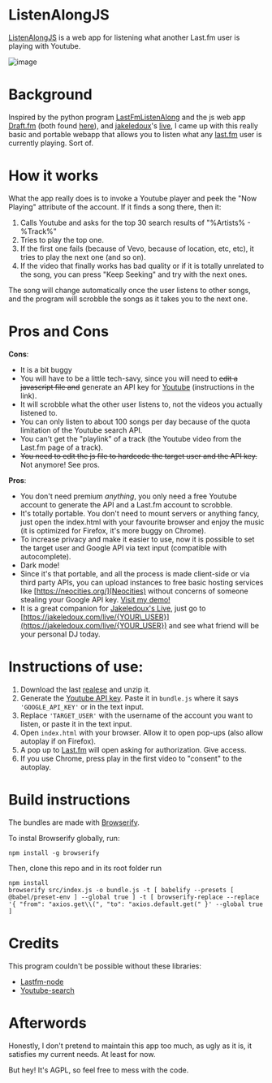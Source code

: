 # ListenAlongJS
[ListenAlongJS](https://salazarbarrera.neocities.org/ListenAlongJS/) is a web app for listening what another Last.fm user is playing with Youtube.

![image](https://github.com/osvaldobarrera/ListenAlongJS/assets/68821455/43bffc57-8fdf-48f0-ac92-2d1098695917)


# Background
Inspired by the python program [LastFmListenAlong](https://github.com/Hexalyse/LastFmListenAlong) and the js web app [Draft.fm](https://tmthornhill.github.io/draft.html) (both found [here](https://www.reddit.com/r/lastfm/comments/b06wql/how_to_listen_along_a_lastfm_user_on_spotify/)), and [jakeledoux](https://github.com/jakeledoux)'s [live](https://github.com/jakeledoux/live), I came up with this really basic and portable webapp that allows you to listen what any [last.fm](https://last.fm) user is currently playing. Sort of.

# How it works
What the app really does is to invoke a Youtube player and peek the "Now Playing" attribute of the account. If it finds a song there, then it:

1. Calls Youtube and asks for the top 30 search results of "%Artists% - %Track%"
2. Tries to play the top one.
3. If the first one fails (because of Vevo, because of location, etc, etc), it tries to play the next one (and so on).
4. If the video that finally works has bad quality or if it is totally unrelated to the song, you can press "Keep Seeking" and try with the next ones.

The song will change automatically once the user listens to other songs, and the program will scrobble the songs as it takes you to the next one.

# Pros and Cons
 **Cons**:

* It is a bit buggy
* You will have to be a little tech-savy, since you will need to ~~edit a javascript file and~~ generate an API key for [Youtube](https://developers.google.com/youtube/v3/getting-started) (instructions in the link).
* It will scrobble what the other user listens to, not the videos you actually listened to.
* You can only listen to about 100 songs per day because of the quota limitation of the Youtube search API.
* You can't get the "playlink" of a track (the Youtube video from the Last.fm page of a track).
* ~~You need to edit the js file to hardcode the target user and the API key.~~ Not anymore! See pros.

**Pros**:

* You don't need premium *anything*, you only need a free Youtube account to generate the API and a Last.fm account to scrobble.
* It's totally portable. You don't need to mount servers or anything fancy, just open the index.html with your favourite browser and enjoy the music (it is optimized for Firefox, it's more buggy on Chrome).
* To increase privacy and make it easier to use, now it is possible to set the target user and Google API via text input (compatible with autocomplete).
* Dark mode!
* Since it's that portable, and all the process is made client-side or via third party APIs, you can upload instances to free basic hosting services like [https://neocities.org/](Neocities) without concerns of someone stealing your Google API key. [Visit my demo!](https://salazarbarrera.neocities.org/ListenAlongJS/)
* It is a great companion for [Jakeledoux's Live](https://jakeledoux.com/live/fuestra), just go to [https://jakeledoux.com/live/{YOUR\_USER}](https://jakeledoux.com/live/{YOUR_USER}) and see what friend will be your personal DJ today.

# Instructions of use:

1. Download the last [realese](https://github.com/osvaldobarrera/ListenAlongJS/releases/) and unzip it.
2. Generate the [Youtube API key](https://developers.google.com/youtube/v3/getting-started). Paste it in `bundle.js` where it says `'GOOGLE_API_KEY'` or in the text input.
3. Replace `'TARGET_USER'` with the username of the account you want to listen, or paste it in the text input.
4. Open `index.html` with your browser. Allow it to open pop-ups (also allow autoplay if on Firefox).
5. A pop up to [Last.fm](https://Last.fm) will open asking for authorization. Give access.
6. If you use Chrome, press play in the first video to "consent" to the autoplay.

# Build instructions
The bundles are made with [Browserify](https://browserify.org/).

To instal Browserify globally, run:

```
npm install -g browserify
```

Then, clone this repo and in its root folder run

```
npm install
browserify src/index.js -o bundle.js -t [ babelify --presets [ @babel/preset-env ] --global true ] -t [ browserify-replace --replace '{ "from": "axios.get\\(", "to": "axios.default.get(" }' --global true ]
```
# Credits
This program couldn't be possible without these libraries:
* [Lastfm-node](https://github.com/jammus/lastfm-node)
* [Youtube-search](https://github.com/MaxGfeller/youtube-search)

# Afterwords
Honestly, I don't pretend to maintain this app too much, as ugly as it is, it satisfies my current needs. At least for now.

But hey! It's AGPL, so feel free to mess with the code.
